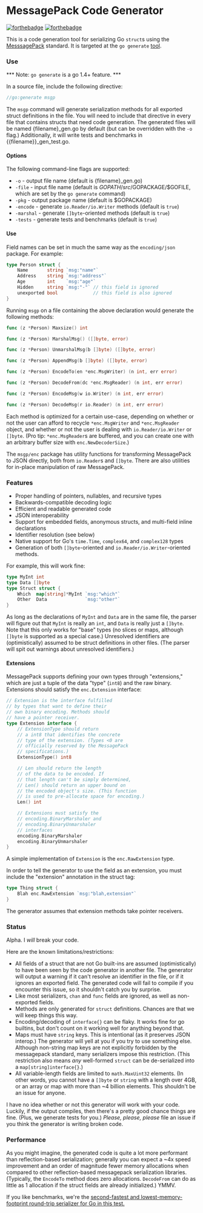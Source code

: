 MessagePack Code Generator
=======

[![forthebadge](http://forthebadge.com/badges/uses-badges.svg)](http://forthebadge.com)
[![forthebadge](http://forthebadge.com/badges/certified-snoop-lion.svg)](http://forthebadge.com)

This is a code generation tool for serializing Go `struct`s using the [MesssagePack](http://msgpack.org) standard. It is targeted 
at the `go generate` [tool](http://tip.golang.org/cmd/go/#hdr-Generate_Go_files_by_processing_source).

### Use

*** Note: `go generate` is a go 1.4+ feature. ***

In a source file, include the following directive:

```go
//go:generate msgp
```

The `msgp` command will generate serialization methods for all exported struct
definitions in the file. You will need to include that directive in every file that contains structs that 
need code generation. The generated files will be named {filename}_gen.go by default (but can 
be overridden with the `-o` flag.) Additionally, it will write tests and benchmarks in {{filename}}_gen_test.go.

#### Options

The following command-line flags are supported:

 - `-o` - output file name (default is {filename}_gen.go)
 - `-file` - input file name (default is $GOPATH/src/$GOPACKAGE/$GOFILE, which are set by the `go generate` command)
 - `-pkg` - output package name (default is $GOPACKAGE)
 - `-encode` - generate `io.Reader/io.Writer` methods (default is `true`)
 - `-marshal` - generate `[]byte`-oriented methods (default is `true`)
 - `-tests` - generate tests and benchmarks (default is `true`)

#### Use

Field names can be set in much the same way as the `encoding/json` package. For example:

```go
type Person struct {
	Name       string `msg:"name"`
	Address    string `msg:"address"`
	Age        int    `msg:"age"`
	Hidden     string `msg:"-"` // this field is ignored
	unexported bool             // this field is also ignored
}
```

Running `msgp` on a file containing the above declaration would generate the following methods:

```go
func (z *Person) Maxsize() int

func (z *Person) MarshalMsg() ([]byte, error)

func (z *Person) UnmarshalMsg(b []byte) ([]byte, error)

func (z *Person) AppendMsg(b []byte) ([]byte, error)

func (z *Person) EncodeTo(en *enc.MsgWriter) (n int, err error)

func (z *Person) DecodeFrom(dc *enc.MsgReader) (n int, err error)

func (z *Person) EncodeMsg(w io.Writer) (n int, err error)

func (z *Person) DecodeMsg(r io.Reader) (n int, err error)
```

Each method is optimized for a certain use-case, depending on whether or not the user
can afford to recycle `*enc.MsgWriter` and `*enc.MsgReader` object, and whether or not
the user is dealing with `io.Reader/io.Writer` or `[]byte`. (Pro tip: `*enc.MsgReader`s
are buffered, and you can create one with an arbitrary buffer size with `enc.NewDecoderSize`.)

The `msgp/enc` package has utility functions for transforming MessagePack to JSON directly,
both from `io.Reader`s and `[]byte`. There are also utilities for in-place manipulation of
raw MessagePack.

### Features

 - Proper handling of pointers, nullables, and recursive types
 - Backwards-compatible decoding logic
 - Efficient and readable generated code
 - JSON interoperability
 - Support for embedded fields, anonymous structs, and multi-field inline declarations
 - Identifier resolution (see below)
 - Native support for Go's `time.Time`, `complex64`, and `complex128` types 
 - Generation of both `[]byte`-oriented and `io.Reader/io.Writer`-oriented methods.

For example, this will work fine:
```go
type MyInt int
type Data []byte
type Struct struct {
	Which  map[string]*MyInt `msg:"which"`
	Other  Data              `msg:"other"`
}
```
As long as the declarations of `MyInt` and `Data` are in the same file, the parser will figure out that 
`MyInt` is really an `int`, and `Data` is really just a `[]byte`. Note that this only works for "base" types 
(no slices or maps, although `[]byte` is supported as a special case.) Unresolved identifiers are (optimistically) 
assumed to be struct definitions in other files. (The parser will spit out warnings about unresolved identifiers.)

#### Extensions

MessagePack supports defining your own types through "extensions," which are just a tuple of
the data "type" (`int8`) and the raw binary. Extensions should satisfy the `enc.Extension` interface:

```go
// Extension is the interface fulfilled
// by types that want to define their
// own binary encoding. Methods should
// have a pointer receiver.
type Extension interface {
	// ExtensionType should return
	// a int8 that identifies the concrete
	// type of the extension. (Types <0 are
	// officially reserved by the MessagePack
	// specifications.)
	ExtensionType() int8

	// Len should return the length
	// of the data to be encoded. If
	// that length can't be simply determined,
	// Len() should return an upper bound on
	// the encoded object's size. (This function
	// is used to pre-allocate space for encoding.)
	Len() int

	// Extensions must satisfy the
	// encoding.BinaryMarshaler and
	// encoding.BinaryUnmarshaler
	// interfaces
	encoding.BinaryMarshaler
	encoding.BinaryUnmarshaler
}
```
A simple implementation of `Extension` is the `enc.RawExtension` type.

In order to tell the generator to use the field as an extension, you must include the "extension"
annotation in the struct tag:

```go
type Thing struct {
	Blah enc.RawExtension `msg:"blah,extension"`
}
```

The generator assumes that extension methods take pointer receivers.

### Status

Alpha. I _will_ break your code.

Here are the known limitations/restrictions:

 - All fields of a struct that are not Go built-ins are assumed (optimistically) to have been seen by the code generator in another file. The generator will output a warning if it can't resolve an identifier in the file, or if it ignores an exported field. The generated code will fail to compile if you encounter this issue, so it shouldn't catch you by surprise.
 - Like most serializers, `chan` and `func` fields are ignored, as well as non-exported fields.
 - Methods are only generated for `struct` definitions. Chances are that we will keep things this way.
 - Encoding/decoding of `interface{}` can be flaky. It works fine for go builtins, but don't count on it working 
   well for anything beyond that.
 - Maps must have `string` keys. This is intentional (as it preserves JSON interop.) The generator will yell
   at you if you try to use something else. Although non-string map keys are not explicitly forbidden by the messagepack
   standard, many serializers impose this restriction. (This restriction also means *any* well-formed `struct` can be
   de-serialized into a `map[string]interface{}`.)
 - All variable-length fields are limited to `math.MaxUint32` elements. (In other words, you cannot have a `[]byte` or
   `string` with a length over 4GB, or an array or map with more than ~4 billion elements. This shouldn't be an issue
   for anyone.

I have no idea whether or not this generator will work with your code. Luckily, if the output compiles, then 
there's a pretty good chance things are fine. (Plus, we generate tests for you.) *Please, please, please* file 
an issue if you think the generator is writing broken code.

### Performance

As you might imagine, the generated code is quite a lot more performant than reflection-based serialization; generally 
you can expect a ~4x speed improvement and an order of magnitude fewer memory allocations when compared to other reflection-based messagepack serialization libraries. (Typically, the `EncodeTo` method does zero allocations. `DecodeFrom` can do as little as 1 allocation if the struct fields are already initialized.) YMMV.

If you like benchmarks, we're the [second-fastest and lowest-memory-footprint round-trip serializer for Go in this test.](https://github.com/alecthomas/go_serialization_benchmarks)
